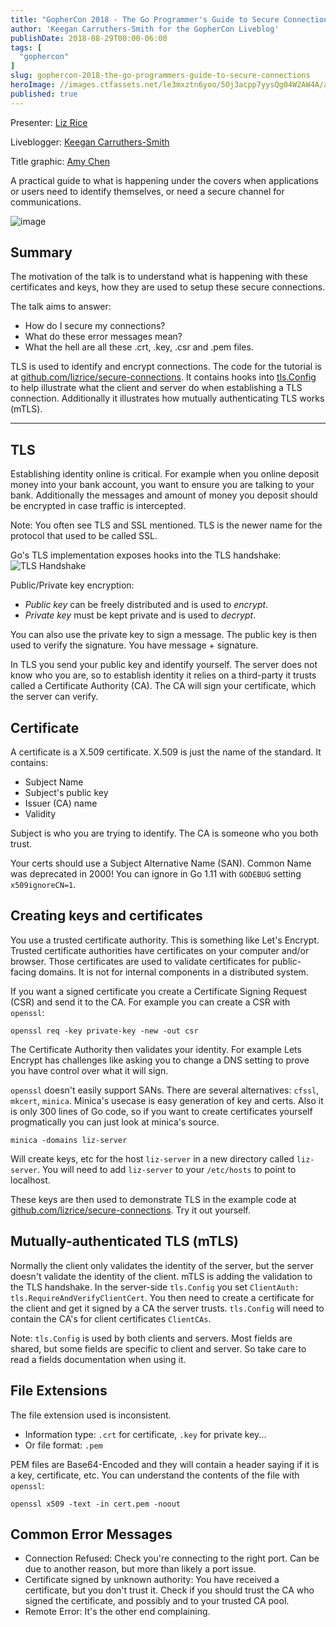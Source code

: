 ```yaml
---
title: "GopherCon 2018 - The Go Programmer's Guide to Secure Connections"
author: 'Keegan Carruthers-Smith for the GopherCon Liveblog'
publishDate: 2018-08-29T00:00-06:00
tags: [
  "gophercon"
]
slug: gophercon-2018-the-go-programmers-guide-to-secure-connections
heroImage: //images.ctfassets.net/le3mxztn6yoo/5Oj3acpp7yysQg04W2AW4A/a93d79c10ad903d3902f6b6d8707973a/mechanic-tire-2.jpg
published: true
---
```


Presenter: [Liz Rice](https://www.gophercon.com/agenda/speakers/279055)

Liveblogger: [Keegan Carruthers-Smith](https://github.com/keegancsmith)

Title graphic: [Amy Chen](https://twitter.com/TheAmyCode)

A practical guide to what is happening under the covers when applications or
users need to identify themselves, or need a secure channel for
communications.

![image](https://user-images.githubusercontent.com/1646931/44930101-1a79b300-ad12-11e8-81fd-de5f29c385f6.png)

## Summary

The motivation of the talk is to understand what is happening with these
certificates and keys, how they are used to setup these secure connections.

The talk aims to answer:
- How do I secure my connections?
- What do these error messages mean?
- What the hell are all these .crt, .key, .csr and .pem files.

TLS is used to identify and encrypt connections. The code for the tutorial is
at
[github.com/lizrice/secure-connections](https://github.com/lizrice/secure-connections).
It contains hooks into [tls.Config](https://godoc.org/crypto/tls#Config) to
help illustrate what the client and server do when establishing a TLS
connection. Additionally it illustrates how mutually authenticating TLS works
(mTLS).

---

## TLS

Establishing identity online is critical. For example when you online deposit
money into your bank account, you want to ensure you are talking to your
bank. Additionally the messages and amount of money you deposit should be
encrypted in case traffic is intercepted.

Note: You often see TLS and SSL mentioned. TLS is the newer name for the
protocol that used to be called SSL.

Go's TLS implementation exposes hooks into the TLS handshake:
![TLS Handshake](https://user-images.githubusercontent.com/187831/44808703-2d617b80-ab8a-11e8-9d8c-746004f49c6e.png)

Public/Private key encryption:
- *Public key* can be freely distributed and is used to *encrypt*.
- *Private key* must be kept private and is used to *decrypt*.

You can also use the private key to sign a message. The public key is then
used to verify the signature. You have message + signature.

In TLS you send your public key and identify yourself. The server does not
know who you are, so to establish identity it relies on a third-party it
trusts called a Certificate Authority (CA). The CA will sign your certificate,
which the server can verify.

## Certificate

A certificate is a X.509 certificate. X.509 is just the name of the standard. It contains:
- Subject Name
- Subject's public key
- Issuer (CA) name
- Validity

Subject is who you are trying to identify. The CA is someone who you both trust.

Your certs should use a Subject Alternative Name (SAN). Common Name was
deprecated in 2000! You can ignore in Go 1.11 with `GODEBUG` setting
`x509ignoreCN=1`.

## Creating keys and certificates

You use a trusted certificate authority. This is something like Let's
Encrypt. Trusted certificate authorities have certificates on your computer
and/or browser. Those certificates are used to validate certificates for
public-facing domains. It is not for internal components in a distributed
system.

If you want a signed certificate you create a Certificate Signing Request
 (CSR) and send it to the CA. For example you can create a CSR with `openssl`:

``` shell
openssl req -key private-key -new -out csr
```

The Certificate Authority then validates your identity. For example Lets
Encrypt has challenges like asking you to change a DNS setting to prove you
have control over what it will sign.

`openssl` doesn't easily support SANs. There are several alternatives:
`cfssl`, `mkcert`, `minica`. Minica's usecase is easy generation of key and
certs. Also it is only 300 lines of Go code, so if you want to create
certificates yourself progmatically you can just look at minica's source.

```shell
minica -domains liz-server
```

Will create keys, etc for the host `liz-server` in a new directory called
`liz-server`. You will need to add `liz-server` to your `/etc/hosts` to point
to localhost.

These keys are then used to demonstrate TLS in the example code at
[github.com/lizrice/secure-connections](https://github.com/lizrice/secure-connections). Try
it out yourself.

## Mutually-authenticated TLS (mTLS)

Normally the client only validates the identity of the server, but the server
doesn't validate the identity of the client. mTLS is adding the validation to
the TLS handshake. In the server-side `tls.Config` you set `ClientAuth:
tls.RequireAndVerifyClientCert`. You then need to create a certificate for the
client and get it signed by a CA the server trusts. `tls.Config` will need to
contain the CA's for client certificates `ClientCAs`.

Note: `tls.Config` is used by both clients and servers. Most fields are
shared, but some fields are specific to client and server. So take care to
read a fields documentation when using it.

## File Extensions

The file extension used is inconsistent.
- Information type: `.crt` for certificate, `.key` for private key...
- Or file format: `.pem`

PEM files are Base64-Encoded and they will contain a header saying if it is a key, certificate, etc. You can understand the contents of the file with `openssl`:

``` shell
openssl x509 -text -in cert.pem -noout
```


## Common Error Messages

- Connection Refused: Check you're connecting to the right port. Can be due to another reason, but more than likely a port issue.
- Certificate signed by unknown authority: You have received a certificate, but you don't trust it. Check if you should trust the CA who signed the certificate, and possibly and to your trusted CA pool.
- Remote Error: It's the other end complaining.
